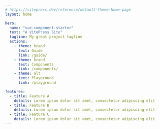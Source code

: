 ```yaml
---
# https://vitepress.dev/reference/default-theme-home-page
layout: home

hero:
  name: "vue-component-starter"
  text: "A VitePress Site"
  tagline: My great project tagline
  actions:
    - theme: brand
      text: Guide
      link: /guide/
    - theme: brand
      text: Components
      link: /components/
    - theme: alt
      text: Playground
      link: /playground

features:
  - title: Feature A
    details: Lorem ipsum dolor sit amet, consectetur adipiscing elit
  - title: Feature B
    details: Lorem ipsum dolor sit amet, consectetur adipiscing elit
  - title: Feature C
    details: Lorem ipsum dolor sit amet, consectetur adipiscing elit
---
```


